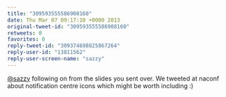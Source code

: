 ```yaml
---
title: "309593555586908160"
date: Thu Mar 07 09:17:10 +0000 2013
original-tweet-id: "309593555586908160"
retweets: 0
favorites: 0
reply-tweet-id: "309374698825867264"
reply-user-id: "13811562"
reply-user-screen-name: "sazzy"
---
```

<a href="https://twitter.com/sazzy">@sazzy</a> following on from the slides you sent over. We tweeted at naconf about notification centre icons which might be worth including :)
